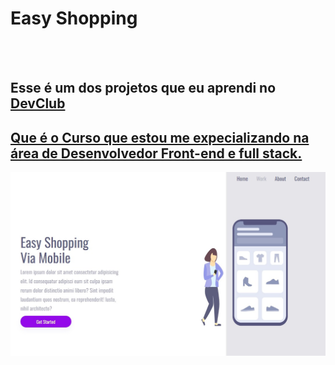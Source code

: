 <h1>Easy Shopping</h1>
<br>
<br>
<h2>Esse é um dos projetos que eu aprendi no <a href="https://rodolfomori.com.br/devclub">DevClub</a></h2>
<h2> <a href="https://rodolfomori.com.br/devclub">Que é o Curso que estou me expecializando na área de Desenvolvedor Front-end e full stack.</h2>

<img src="https://github.com/cristianalves18/easy-shopping/blob/master/assets/Captura%20de%20tela_projeto.jpeg?raw=true"/>

